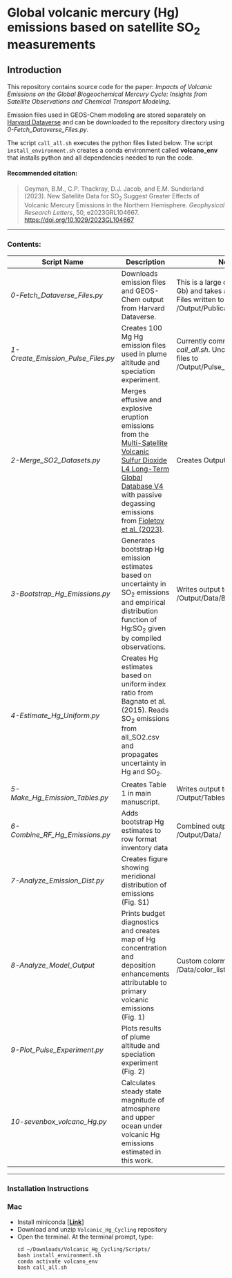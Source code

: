 # Global volcanic mercury (Hg) emissions based on satellite SO<sub>2</sub> measurements
## Introduction
This repository contains source code for the paper:
*Impacts of Volcanic Emissions on the Global Biogeochemical Mercury Cycle: Insights from Satellite Observations and Chemical Transport Modeling*.

Emission files used in GEOS-Chem modeling are stored separately on <a href="https://doi.org/10.7910/DVN/KHP4KK">Harvard Dataverse</a> and can be downloaded to the repository directory using *0-Fetch_Dataverse_Files.py*.

The script `call_all.sh` executes the python files listed below. The script `install_environment.sh` creates a conda environment called **volcano_env** that installs python and all dependencies needed to run the code.

#### Recommended citation:

> Geyman, B.M., C.P. Thackray, D.J. Jacob, and E.M. Sunderland (2023). New Satellite Data for SO<sub>2</sub> Suggest Greater Effects of Volcanic Mercury Emissions in the Northern Hemisphere. *Geophysical Research Letters*, 50, e2023GRL104667. <a href="https://doi.org/10.1029/2023GL104667">https://doi.org/10.1029/2023GL104667</a>

__________

### Contents:

| Script Name | Description | Notes |
| --- | --- | --- |
| *0-Fetch_Dataverse_Files.py*  | Downloads emission files and GEOS-Chem output from Harvard Dataverse. | This is a large download (~1.6 Gb) and takes a few minutes. Files written to /Output/Publication_Data/ |
| *1-Create_Emission_Pulse_Files.py*  | Creates 100 Mg Hg emission files used in plume altitude and speciation experiment. | Currently commented out in *call_all.sh*. Uncomment to write files to /Output/Pulse_Emission_Fields/  |
| *2-Merge_SO2_Datasets.py* | Merges effusive and explosive eruption emissions from the <a href="https://disc.gsfc.nasa.gov/datasets/MSVOLSO2L4_4/summary">Multi-Satellite Volcanic Sulfur Dioxide L4 Long-Term Global Database V4</a> with passive degassing emissions from <a href="https://doi.org/10.5194/essd-15-75-2023">Fioletov et al. (2023)</a>. | Creates Output/all_SO2.csv |
| *3-Bootstrap_Hg_Emissions.py* | Generates bootstrap Hg emission estimates based on uncertainty in SO<sub>2</sub> emissions and empirical distribution function of Hg:SO<sub>2</sub> given by compiled observations. | Writes output to /Output/Data/Bootstrap_Output/ |
| *4-Estimate_Hg_Uniform.py* | Creates Hg estimates based on uniform index ratio from Bagnato et al. (2015). Reads SO<sub>2</sub> emissions from all_SO2.csv and propagates uncertainty in Hg and SO<sub>2</sub>. | |
| *5-Make_Hg_Emission_Tables.py* | Creates Table 1 in main manuscript. | Writes output to /Output/Tables/ |
| *6-Combine_RF_Hg_Emissions.py* | Adds bootstrap Hg estimates to row format inventory data | Combined output written to /Output/Data/ |
| *7-Analyze_Emission_Dist.py* | Creates figure showing meridional distribution of emissions (Fig. S1) | |
| *8-Analyze_Model_Output* | Prints budget diagnostics and creates map of Hg concentration and deposition enhancements attributable to primary volcanic emissions (Fig. 1) | Custom colormaps saved in /Data/color_lists.json |
| *9-Plot_Pulse_Experiment.py* | Plots results of plume altitude and speciation experiment (Fig. 2) | |
| *10-sevenbox_volcano_Hg.py* | Calculates steady state magnitude of atmosphere and upper ocean under volcanic Hg emissions estimated in this work. | |

__________

### Installation Instructions

### Mac
 - Install miniconda [**<a href="https://docs.conda.io/projects/conda/en/latest/user-guide/install/macos.html">Link</a>**]
 - Download and unzip `Volcanic_Hg_Cycling` repository
 - Open the terminal. At the terminal prompt, type:
   ```
   cd ~/Downloads/Volcanic_Hg_Cycling/Scripts/
   bash install_environment.sh
   conda activate volcano_env
   bash call_all.sh
   ```


